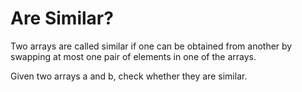 <h1>Are Similar?
</h1>
<p>Two arrays are called similar if one can be obtained from another by swapping at most one pair of elements in one of the arrays.

Given two arrays a and b, check whether they are similar.
</p>
